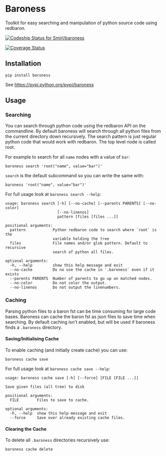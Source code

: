 # Baroness

Toolkit for easy searching and manipulation of python source code using
redbaron.

[ ![Codeship Status for Smirl/baroness](https://app.codeship.com/projects/647edcd0-bcc0-0135-7fde-5afd35787ded/status?branch=master)](https://app.codeship.com/projects/259596)

[![Coverage Status](https://coveralls.io/repos/github/Smirl/baroness/badge.svg?branch=HEAD)](https://coveralls.io/github/Smirl/baroness?branch=HEAD)

## Installation

	pip install baroness

See https://pypi.python.org/pypi/baroness


## Usage

### Searching

You can search through python code using the redbaron API on the
commandline. By default baroness will search through all python files
from the current directory down recursively. The search pattern is just
regular python code that would work with redbaron. The top level node is
called root.

For example to search for all `name` nodes with a value of `bar`:

	baroness search 'root("name", value="bar")'

`search` is the default subcommand so you can write the same with:

	baroness 'root("name", value="bar")'

For full usage look at `baroness search --help`:

	usage: baroness search [-h] [--no-cache] [--parents PARENTS] [--no-color]
	                       [--no-linenos]
	                       pattern [files [files ...]]

	positional arguments:
	  pattern            Python redbaron code to search where `root` is the
	                     variable holding the tree
	  files              File names and/or glob pattern. Default to recursive
	                     search of python all files.

	optional arguments:
	  -h, --help         show this help message and exit
	  --no-cache         Do no use the cache in `.baroness` even if it exists
	  --parents PARENTS  Number of parents to go up on matched nodes.
	  --no-color         Do not color the output.
	  --no-linenos       Do not output the linenumbers.


### Caching

Parsing python files to a baron fst can be time consuming for large
code bases. Baroness can cache the baron fst as json files to save time
when searching. By default caching isn't enabled, but will be used if
baroness finds a `.baroness` directory.

#### Saving/Initialising Cache

To enable caching (and initially create cache) you can use:

	baroness cache save

For full usage look at `baroness cache save --help`:

	usage: baroness cache save [-h] [--force] [FILE [FILE ...]]

	Save given files (all tree) to disk

	positional arguments:
	  FILE        Files to save to cache.

	optional arguments:
	  -h, --help  show this help message and exit
	  --force     Save over already existing cache files.


#### Clearing the Cache

To delete all `.baroness` directories recursively use:

	baroness cache delete

